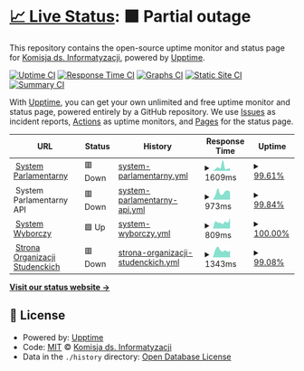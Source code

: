 # [📈 Live Status](https://informatyzacja.github.io/uptime): <!--live status--> **🟧 Partial outage**

This repository contains the open-source uptime monitor and status page for [Komisja ds. Informatyzacji](https://samorzad.pwr.edu.pl), powered by [Upptime](https://github.com/upptime/upptime).

[![Uptime CI](https://github.com/informatyzacja/uptime/workflows/Uptime%20CI/badge.svg)](https://github.com/informatyzacja/uptime/actions?query=workflow%3A%22Uptime+CI%22)
[![Response Time CI](https://github.com/informatyzacja/uptime/workflows/Response%20Time%20CI/badge.svg)](https://github.com/informatyzacja/uptime/actions?query=workflow%3A%22Response+Time+CI%22)
[![Graphs CI](https://github.com/informatyzacja/uptime/workflows/Graphs%20CI/badge.svg)](https://github.com/informatyzacja/uptime/actions?query=workflow%3A%22Graphs+CI%22)
[![Static Site CI](https://github.com/informatyzacja/uptime/workflows/Static%20Site%20CI/badge.svg)](https://github.com/informatyzacja/uptime/actions?query=workflow%3A%22Static+Site+CI%22)
[![Summary CI](https://github.com/informatyzacja/uptime/workflows/Summary%20CI/badge.svg)](https://github.com/informatyzacja/uptime/actions?query=workflow%3A%22Summary+CI%22)

With [Upptime](https://upptime.js.org), you can get your own unlimited and free uptime monitor and status page, powered entirely by a GitHub repository. We use [Issues](https://github.com/informatyzacja/uptime/issues) as incident reports, [Actions](https://github.com/informatyzacja/uptime/actions) as uptime monitors, and [Pages](https://informatyzacja.github.io/uptime) for the status page.

<!--start: status pages-->
<!-- This summary is generated by Upptime (https://github.com/upptime/upptime) -->
<!-- Do not edit this manually, your changes will be overwritten -->
<!-- prettier-ignore -->
| URL | Status | History | Response Time | Uptime |
| --- | ------ | ------- | ------------- | ------ |
| <img alt="" src="https://icons.duckduckgo.com/ip3/parlament.samorzad.pwr.edu.pl.ico" height="13"> [System Parlamentarny](https://parlament.samorzad.pwr.edu.pl) | 🟥 Down | [system-parlamentarny.yml](https://github.com/informatyzacja/uptime/commits/HEAD/history/system-parlamentarny.yml) | <details><summary><img alt="Response time graph" src="./graphs/system-parlamentarny/response-time-week.png" height="20"> 1609ms</summary><br><a href="https://status.samorzad.pwr.edu.pl/history/system-parlamentarny"><img alt="Response time 1481" src="https://img.shields.io/endpoint?url=https%3A%2F%2Fraw.githubusercontent.com%2Finformatyzacja%2Fuptime%2FHEAD%2Fapi%2Fsystem-parlamentarny%2Fresponse-time.json"></a><br><a href="https://status.samorzad.pwr.edu.pl/history/system-parlamentarny"><img alt="24-hour response time 994" src="https://img.shields.io/endpoint?url=https%3A%2F%2Fraw.githubusercontent.com%2Finformatyzacja%2Fuptime%2FHEAD%2Fapi%2Fsystem-parlamentarny%2Fresponse-time-day.json"></a><br><a href="https://status.samorzad.pwr.edu.pl/history/system-parlamentarny"><img alt="7-day response time 1609" src="https://img.shields.io/endpoint?url=https%3A%2F%2Fraw.githubusercontent.com%2Finformatyzacja%2Fuptime%2FHEAD%2Fapi%2Fsystem-parlamentarny%2Fresponse-time-week.json"></a><br><a href="https://status.samorzad.pwr.edu.pl/history/system-parlamentarny"><img alt="30-day response time 1425" src="https://img.shields.io/endpoint?url=https%3A%2F%2Fraw.githubusercontent.com%2Finformatyzacja%2Fuptime%2FHEAD%2Fapi%2Fsystem-parlamentarny%2Fresponse-time-month.json"></a><br><a href="https://status.samorzad.pwr.edu.pl/history/system-parlamentarny"><img alt="1-year response time 1481" src="https://img.shields.io/endpoint?url=https%3A%2F%2Fraw.githubusercontent.com%2Finformatyzacja%2Fuptime%2FHEAD%2Fapi%2Fsystem-parlamentarny%2Fresponse-time-year.json"></a></details> | <details><summary><a href="https://status.samorzad.pwr.edu.pl/history/system-parlamentarny">99.61%</a></summary><a href="https://status.samorzad.pwr.edu.pl/history/system-parlamentarny"><img alt="All-time uptime 98.27%" src="https://img.shields.io/endpoint?url=https%3A%2F%2Fraw.githubusercontent.com%2Finformatyzacja%2Fuptime%2FHEAD%2Fapi%2Fsystem-parlamentarny%2Fuptime.json"></a><br><a href="https://status.samorzad.pwr.edu.pl/history/system-parlamentarny"><img alt="24-hour uptime 97.26%" src="https://img.shields.io/endpoint?url=https%3A%2F%2Fraw.githubusercontent.com%2Finformatyzacja%2Fuptime%2FHEAD%2Fapi%2Fsystem-parlamentarny%2Fuptime-day.json"></a><br><a href="https://status.samorzad.pwr.edu.pl/history/system-parlamentarny"><img alt="7-day uptime 99.61%" src="https://img.shields.io/endpoint?url=https%3A%2F%2Fraw.githubusercontent.com%2Finformatyzacja%2Fuptime%2FHEAD%2Fapi%2Fsystem-parlamentarny%2Fuptime-week.json"></a><br><a href="https://status.samorzad.pwr.edu.pl/history/system-parlamentarny"><img alt="30-day uptime 99.65%" src="https://img.shields.io/endpoint?url=https%3A%2F%2Fraw.githubusercontent.com%2Finformatyzacja%2Fuptime%2FHEAD%2Fapi%2Fsystem-parlamentarny%2Fuptime-month.json"></a><br><a href="https://status.samorzad.pwr.edu.pl/history/system-parlamentarny"><img alt="1-year uptime 98.27%" src="https://img.shields.io/endpoint?url=https%3A%2F%2Fraw.githubusercontent.com%2Finformatyzacja%2Fuptime%2FHEAD%2Fapi%2Fsystem-parlamentarny%2Fuptime-year.json"></a></details>
| <img alt="" src="https://icons.duckduckgo.com/ip3/null.ico" height="13"> System Parlamentarny API | 🟥 Down | [system-parlamentarny-api.yml](https://github.com/informatyzacja/uptime/commits/HEAD/history/system-parlamentarny-api.yml) | <details><summary><img alt="Response time graph" src="./graphs/system-parlamentarny-api/response-time-week.png" height="20"> 973ms</summary><br><a href="https://status.samorzad.pwr.edu.pl/history/system-parlamentarny-api"><img alt="Response time 1177" src="https://img.shields.io/endpoint?url=https%3A%2F%2Fraw.githubusercontent.com%2Finformatyzacja%2Fuptime%2FHEAD%2Fapi%2Fsystem-parlamentarny-api%2Fresponse-time.json"></a><br><a href="https://status.samorzad.pwr.edu.pl/history/system-parlamentarny-api"><img alt="24-hour response time 865" src="https://img.shields.io/endpoint?url=https%3A%2F%2Fraw.githubusercontent.com%2Finformatyzacja%2Fuptime%2FHEAD%2Fapi%2Fsystem-parlamentarny-api%2Fresponse-time-day.json"></a><br><a href="https://status.samorzad.pwr.edu.pl/history/system-parlamentarny-api"><img alt="7-day response time 973" src="https://img.shields.io/endpoint?url=https%3A%2F%2Fraw.githubusercontent.com%2Finformatyzacja%2Fuptime%2FHEAD%2Fapi%2Fsystem-parlamentarny-api%2Fresponse-time-week.json"></a><br><a href="https://status.samorzad.pwr.edu.pl/history/system-parlamentarny-api"><img alt="30-day response time 1371" src="https://img.shields.io/endpoint?url=https%3A%2F%2Fraw.githubusercontent.com%2Finformatyzacja%2Fuptime%2FHEAD%2Fapi%2Fsystem-parlamentarny-api%2Fresponse-time-month.json"></a><br><a href="https://status.samorzad.pwr.edu.pl/history/system-parlamentarny-api"><img alt="1-year response time 1177" src="https://img.shields.io/endpoint?url=https%3A%2F%2Fraw.githubusercontent.com%2Finformatyzacja%2Fuptime%2FHEAD%2Fapi%2Fsystem-parlamentarny-api%2Fresponse-time-year.json"></a></details> | <details><summary><a href="https://status.samorzad.pwr.edu.pl/history/system-parlamentarny-api">99.84%</a></summary><a href="https://status.samorzad.pwr.edu.pl/history/system-parlamentarny-api"><img alt="All-time uptime 98.37%" src="https://img.shields.io/endpoint?url=https%3A%2F%2Fraw.githubusercontent.com%2Finformatyzacja%2Fuptime%2FHEAD%2Fapi%2Fsystem-parlamentarny-api%2Fuptime.json"></a><br><a href="https://status.samorzad.pwr.edu.pl/history/system-parlamentarny-api"><img alt="24-hour uptime 98.90%" src="https://img.shields.io/endpoint?url=https%3A%2F%2Fraw.githubusercontent.com%2Finformatyzacja%2Fuptime%2FHEAD%2Fapi%2Fsystem-parlamentarny-api%2Fuptime-day.json"></a><br><a href="https://status.samorzad.pwr.edu.pl/history/system-parlamentarny-api"><img alt="7-day uptime 99.84%" src="https://img.shields.io/endpoint?url=https%3A%2F%2Fraw.githubusercontent.com%2Finformatyzacja%2Fuptime%2FHEAD%2Fapi%2Fsystem-parlamentarny-api%2Fuptime-week.json"></a><br><a href="https://status.samorzad.pwr.edu.pl/history/system-parlamentarny-api"><img alt="30-day uptime 99.82%" src="https://img.shields.io/endpoint?url=https%3A%2F%2Fraw.githubusercontent.com%2Finformatyzacja%2Fuptime%2FHEAD%2Fapi%2Fsystem-parlamentarny-api%2Fuptime-month.json"></a><br><a href="https://status.samorzad.pwr.edu.pl/history/system-parlamentarny-api"><img alt="1-year uptime 98.37%" src="https://img.shields.io/endpoint?url=https%3A%2F%2Fraw.githubusercontent.com%2Finformatyzacja%2Fuptime%2FHEAD%2Fapi%2Fsystem-parlamentarny-api%2Fuptime-year.json"></a></details>
| <img alt="" src="https://icons.duckduckgo.com/ip3/wybory.samorzad.pwr.edu.pl.ico" height="13"> [System Wyborczy](https://wybory.samorzad.pwr.edu.pl) | 🟩 Up | [system-wyborczy.yml](https://github.com/informatyzacja/uptime/commits/HEAD/history/system-wyborczy.yml) | <details><summary><img alt="Response time graph" src="./graphs/system-wyborczy/response-time-week.png" height="20"> 809ms</summary><br><a href="https://status.samorzad.pwr.edu.pl/history/system-wyborczy"><img alt="Response time 1028" src="https://img.shields.io/endpoint?url=https%3A%2F%2Fraw.githubusercontent.com%2Finformatyzacja%2Fuptime%2FHEAD%2Fapi%2Fsystem-wyborczy%2Fresponse-time.json"></a><br><a href="https://status.samorzad.pwr.edu.pl/history/system-wyborczy"><img alt="24-hour response time 999" src="https://img.shields.io/endpoint?url=https%3A%2F%2Fraw.githubusercontent.com%2Finformatyzacja%2Fuptime%2FHEAD%2Fapi%2Fsystem-wyborczy%2Fresponse-time-day.json"></a><br><a href="https://status.samorzad.pwr.edu.pl/history/system-wyborczy"><img alt="7-day response time 809" src="https://img.shields.io/endpoint?url=https%3A%2F%2Fraw.githubusercontent.com%2Finformatyzacja%2Fuptime%2FHEAD%2Fapi%2Fsystem-wyborczy%2Fresponse-time-week.json"></a><br><a href="https://status.samorzad.pwr.edu.pl/history/system-wyborczy"><img alt="30-day response time 1307" src="https://img.shields.io/endpoint?url=https%3A%2F%2Fraw.githubusercontent.com%2Finformatyzacja%2Fuptime%2FHEAD%2Fapi%2Fsystem-wyborczy%2Fresponse-time-month.json"></a><br><a href="https://status.samorzad.pwr.edu.pl/history/system-wyborczy"><img alt="1-year response time 1028" src="https://img.shields.io/endpoint?url=https%3A%2F%2Fraw.githubusercontent.com%2Finformatyzacja%2Fuptime%2FHEAD%2Fapi%2Fsystem-wyborczy%2Fresponse-time-year.json"></a></details> | <details><summary><a href="https://status.samorzad.pwr.edu.pl/history/system-wyborczy">100.00%</a></summary><a href="https://status.samorzad.pwr.edu.pl/history/system-wyborczy"><img alt="All-time uptime 99.96%" src="https://img.shields.io/endpoint?url=https%3A%2F%2Fraw.githubusercontent.com%2Finformatyzacja%2Fuptime%2FHEAD%2Fapi%2Fsystem-wyborczy%2Fuptime.json"></a><br><a href="https://status.samorzad.pwr.edu.pl/history/system-wyborczy"><img alt="24-hour uptime 100.00%" src="https://img.shields.io/endpoint?url=https%3A%2F%2Fraw.githubusercontent.com%2Finformatyzacja%2Fuptime%2FHEAD%2Fapi%2Fsystem-wyborczy%2Fuptime-day.json"></a><br><a href="https://status.samorzad.pwr.edu.pl/history/system-wyborczy"><img alt="7-day uptime 100.00%" src="https://img.shields.io/endpoint?url=https%3A%2F%2Fraw.githubusercontent.com%2Finformatyzacja%2Fuptime%2FHEAD%2Fapi%2Fsystem-wyborczy%2Fuptime-week.json"></a><br><a href="https://status.samorzad.pwr.edu.pl/history/system-wyborczy"><img alt="30-day uptime 99.89%" src="https://img.shields.io/endpoint?url=https%3A%2F%2Fraw.githubusercontent.com%2Finformatyzacja%2Fuptime%2FHEAD%2Fapi%2Fsystem-wyborczy%2Fuptime-month.json"></a><br><a href="https://status.samorzad.pwr.edu.pl/history/system-wyborczy"><img alt="1-year uptime 99.96%" src="https://img.shields.io/endpoint?url=https%3A%2F%2Fraw.githubusercontent.com%2Finformatyzacja%2Fuptime%2FHEAD%2Fapi%2Fsystem-wyborczy%2Fuptime-year.json"></a></details>
| <img alt="" src="https://icons.duckduckgo.com/ip3/aktywni.pwr.edu.pl.ico" height="13"> [Strona Organizacji Studenckich](https://aktywni.pwr.edu.pl) | 🟥 Down | [strona-organizacji-studenckich.yml](https://github.com/informatyzacja/uptime/commits/HEAD/history/strona-organizacji-studenckich.yml) | <details><summary><img alt="Response time graph" src="./graphs/strona-organizacji-studenckich/response-time-week.png" height="20"> 1343ms</summary><br><a href="https://status.samorzad.pwr.edu.pl/history/strona-organizacji-studenckich"><img alt="Response time 1530" src="https://img.shields.io/endpoint?url=https%3A%2F%2Fraw.githubusercontent.com%2Finformatyzacja%2Fuptime%2FHEAD%2Fapi%2Fstrona-organizacji-studenckich%2Fresponse-time.json"></a><br><a href="https://status.samorzad.pwr.edu.pl/history/strona-organizacji-studenckich"><img alt="24-hour response time 744" src="https://img.shields.io/endpoint?url=https%3A%2F%2Fraw.githubusercontent.com%2Finformatyzacja%2Fuptime%2FHEAD%2Fapi%2Fstrona-organizacji-studenckich%2Fresponse-time-day.json"></a><br><a href="https://status.samorzad.pwr.edu.pl/history/strona-organizacji-studenckich"><img alt="7-day response time 1343" src="https://img.shields.io/endpoint?url=https%3A%2F%2Fraw.githubusercontent.com%2Finformatyzacja%2Fuptime%2FHEAD%2Fapi%2Fstrona-organizacji-studenckich%2Fresponse-time-week.json"></a><br><a href="https://status.samorzad.pwr.edu.pl/history/strona-organizacji-studenckich"><img alt="30-day response time 1530" src="https://img.shields.io/endpoint?url=https%3A%2F%2Fraw.githubusercontent.com%2Finformatyzacja%2Fuptime%2FHEAD%2Fapi%2Fstrona-organizacji-studenckich%2Fresponse-time-month.json"></a><br><a href="https://status.samorzad.pwr.edu.pl/history/strona-organizacji-studenckich"><img alt="1-year response time 1530" src="https://img.shields.io/endpoint?url=https%3A%2F%2Fraw.githubusercontent.com%2Finformatyzacja%2Fuptime%2FHEAD%2Fapi%2Fstrona-organizacji-studenckich%2Fresponse-time-year.json"></a></details> | <details><summary><a href="https://status.samorzad.pwr.edu.pl/history/strona-organizacji-studenckich">99.08%</a></summary><a href="https://status.samorzad.pwr.edu.pl/history/strona-organizacji-studenckich"><img alt="All-time uptime 99.64%" src="https://img.shields.io/endpoint?url=https%3A%2F%2Fraw.githubusercontent.com%2Finformatyzacja%2Fuptime%2FHEAD%2Fapi%2Fstrona-organizacji-studenckich%2Fuptime.json"></a><br><a href="https://status.samorzad.pwr.edu.pl/history/strona-organizacji-studenckich"><img alt="24-hour uptime 93.55%" src="https://img.shields.io/endpoint?url=https%3A%2F%2Fraw.githubusercontent.com%2Finformatyzacja%2Fuptime%2FHEAD%2Fapi%2Fstrona-organizacji-studenckich%2Fuptime-day.json"></a><br><a href="https://status.samorzad.pwr.edu.pl/history/strona-organizacji-studenckich"><img alt="7-day uptime 99.08%" src="https://img.shields.io/endpoint?url=https%3A%2F%2Fraw.githubusercontent.com%2Finformatyzacja%2Fuptime%2FHEAD%2Fapi%2Fstrona-organizacji-studenckich%2Fuptime-week.json"></a><br><a href="https://status.samorzad.pwr.edu.pl/history/strona-organizacji-studenckich"><img alt="30-day uptime 99.64%" src="https://img.shields.io/endpoint?url=https%3A%2F%2Fraw.githubusercontent.com%2Finformatyzacja%2Fuptime%2FHEAD%2Fapi%2Fstrona-organizacji-studenckich%2Fuptime-month.json"></a><br><a href="https://status.samorzad.pwr.edu.pl/history/strona-organizacji-studenckich"><img alt="1-year uptime 99.64%" src="https://img.shields.io/endpoint?url=https%3A%2F%2Fraw.githubusercontent.com%2Finformatyzacja%2Fuptime%2FHEAD%2Fapi%2Fstrona-organizacji-studenckich%2Fuptime-year.json"></a></details>

<!--end: status pages-->

[**Visit our status website →**](https://informatyzacja.github.io/uptime)

## 📄 License

- Powered by: [Upptime](https://github.com/upptime/upptime)
- Code: [MIT](./LICENSE) © [Komisja ds. Informatyzacji](https://samorzad.pwr.edu.pl)
- Data in the `./history` directory: [Open Database License](https://opendatacommons.org/licenses/odbl/1-0/)
